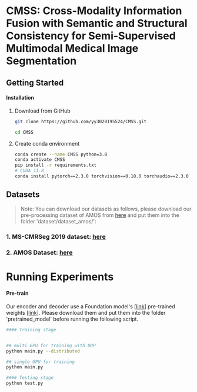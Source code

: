 # CMSS: Cross-Modality Information Fusion with Semantic and Structural Consistency for Semi-Supervised Multimodal Medical Image Segmentation
## Getting Started

#### Installation

1. Download from GitHub

   ```bash
   git clone https://github.com/yy3020195524/CMSS.git
   
   cd CMSS
   ```

2. Create conda environment

   ```bash
   conda create --name CMSS python=3.8
   conda activate CMSS
   pip install -r requirements.txt
   # CUDA 11.8 
   conda install pytorch==2.3.0 torchvision==0.18.0 torchaudio==2.3.0 pytorch-cuda=11.8 -c pytorch -c nvidia
   
   ```

## Datasets
>Note: You can download our datasets as follows, please download our pre-processing dataset of AMOS from [here](https://pan.quark.cn/s/c28cfc69b223) and put them into the folder 'dataset/dataset_amos/':
### 1. MS-CMRSeg 2019 dataset: [here](https://zmiclab.github.io/zxh/0/mscmrseg19/data.html)
### 2. AMOS Dataset: [here](https://zenodo.org/records/7262581)

# Running Experiments
#### Pre-train
Our encoder and decoder use a Foundation model's [[link](https://github.com/ljwztc/CLIP-Driven-Universal-Model)] pre-trained weights [[link](https://pan.quark.cn/s/f88bfea5443a)]. Please download them and put them into the folder 'pretrained_model' before running the following script.



```bash
#### Training stage


## multi GPU for training with DDP 
python main.py --distributed

## single GPU for training 
python main.py

#### Testing stage
python test.py

```
